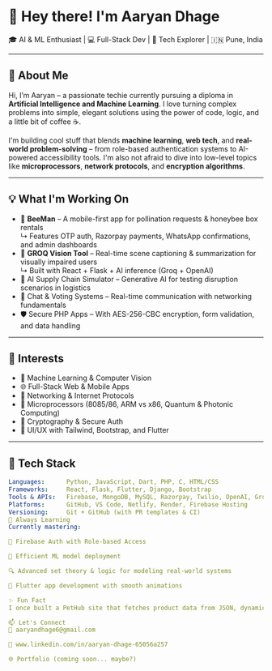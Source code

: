 # 👋 Hey there! I'm Aaryan Dhage

🎓 AI & ML Enthusiast | 💻 Full-Stack Dev | 🔬 Tech Explorer | 🇮🇳 Pune, India

---

## 🚀 About Me

Hi, I’m Aaryan – a passionate techie currently pursuing a diploma in **Artificial Intelligence and Machine Learning**. I love turning complex problems into simple, elegant solutions using the power of code, logic, and a little bit of coffee ☕.

I'm building cool stuff that blends **machine learning**, **web tech**, and **real-world problem-solving** – from role-based authentication systems to AI-powered accessibility tools. I'm also not afraid to dive into low-level topics like **microprocessors**, **network protocols**, and **encryption algorithms**.

---

## 💡 What I'm Working On

- 🐝 **BeeMan** – A mobile-first app for pollination requests & honeybee box rentals  
  ↳ Features OTP auth, Razorpay payments, WhatsApp confirmations, and admin dashboards  
- 📸 **GROQ Vision Tool** – Real-time scene captioning & summarization for visually impaired users  
  ↳ Built with React + Flask + AI inference (Groq + OpenAI)  
- 🧠 AI Supply Chain Simulator – Generative AI for testing disruption scenarios in logistics  
- 💬 Chat & Voting Systems – Real-time communication with networking fundamentals  
- 🛡️ Secure PHP Apps – With AES-256-CBC encryption, form validation, and data handling

---

## 🧠 Interests

- 🤖 Machine Learning & Computer Vision  
- 🌐 Full-Stack Web & Mobile Apps  
- 📡 Networking & Internet Protocols  
- 🧮 Microprocessors (8085/86, ARM vs x86, Quantum & Photonic Computing)  
- 🔐 Cryptography & Secure Auth  
- 🎨 UI/UX with Tailwind, Bootstrap, and Flutter

---

## 🧰 Tech Stack

```yaml
Languages:      Python, JavaScript, Dart, PHP, C, HTML/CSS
Frameworks:     React, Flask, Flutter, Django, Bootstrap
Tools & APIs:   Firebase, MongoDB, MySQL, Razorpay, Twilio, OpenAI, Groq
Platforms:      GitHub, VS Code, Netlify, Render, Firebase Hosting
Versioning:     Git + GitHub (with PR templates & CI)
🌱 Always Learning
Currently mastering:

🔑 Firebase Auth with Role-based Access

🧠 Efficient ML model deployment

🔍 Advanced set theory & logic for modeling real-world systems

📱 Flutter app development with smooth animations

✨ Fun Fact
I once built a PetHub site that fetches product data from JSON, dynamically updates UI with fetch API, and looks like it came straight out of a pet lover's dream store. 🐶🐱

📫 Let's Connect
📧 aaryandhage6@gmail.com

💼 www.linkedin.com/in/aaryan-dhage-65056a257

🌐 Portfolio (coming soon... maybe?)

